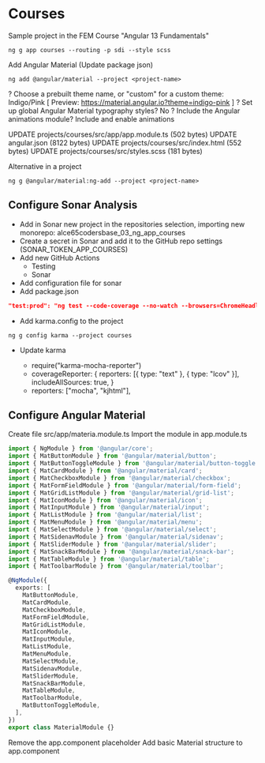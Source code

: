 # Courses

Sample project in the FEM Course "Angular 13 Fundamentals"

```shell
ng g app courses --routing -p sdi --style scss 
```

Add Angular Material (Update package json)

```shell
ng add @angular/material --project <project-name>
```

? Choose a prebuilt theme name, or "custom" for a custom theme: Indigo/Pink
[ Preview: https://material.angular.io?theme=indigo-pink ]
? Set up global Angular Material typography styles? No
? Include the Angular animations module? Include and enable animations

UPDATE projects/courses/src/app/app.module.ts (502 bytes)
UPDATE angular.json (8122 bytes)
UPDATE projects/courses/src/index.html (552 bytes)
UPDATE projects/courses/src/styles.scss (181 bytes)

Alternative in a project

```shell
ng g @angular/material:ng-add --project <project-name>
```

## Configure Sonar Analysis

- Add in Sonar new project in the repositories selection, importing new monorepo: alce65codersbase_03_ng_app_courses
- Create a secret in Sonar and add it to the GitHub repo settings (SONAR_TOKEN_APP_COURSES)
- Add new GitHub Actions
  - Testing
  - Sonar
- Add configuration file for sonar
- Add package.json

```json
"test:prod": "ng test --code-coverage --no-watch --browsers=ChromeHeadless"
```

- Add karma.config to the project

```shell
ng g config karma --project courses
```

- Update karma

  - require("karma-mocha-reporter")
  - coverageReporter: {
      reporters: [{ type: "text" }, { type: "lcov" }],
      includeAllSources: true,
    }
  - reporters: ["mocha", "kjhtml"],

## Configure Angular Material

Create file src/app/materia.module.ts
Import the module in app.module.ts

```ts
import { NgModule } from '@angular/core';
import { MatButtonModule } from '@angular/material/button';
import { MatButtonToggleModule } from '@angular/material/button-toggle';
import { MatCardModule } from '@angular/material/card';
import { MatCheckboxModule } from '@angular/material/checkbox';
import { MatFormFieldModule } from '@angular/material/form-field';
import { MatGridListModule } from '@angular/material/grid-list';
import { MatIconModule } from '@angular/material/icon';
import { MatInputModule } from '@angular/material/input';
import { MatListModule } from '@angular/material/list';
import { MatMenuModule } from '@angular/material/menu';
import { MatSelectModule } from '@angular/material/select';
import { MatSidenavModule } from '@angular/material/sidenav';
import { MatSliderModule } from '@angular/material/slider';
import { MatSnackBarModule } from '@angular/material/snack-bar';
import { MatTableModule } from '@angular/material/table';
import { MatToolbarModule } from '@angular/material/toolbar';

@NgModule({
  exports: [
    MatButtonModule,
    MatCardModule,
    MatCheckboxModule,
    MatFormFieldModule,
    MatGridListModule,
    MatIconModule,
    MatInputModule,
    MatListModule,
    MatMenuModule,
    MatSelectModule,
    MatSidenavModule,
    MatSliderModule,
    MatSnackBarModule,
    MatTableModule,
    MatToolbarModule,
    MatButtonToggleModule,
  ],
})
export class MaterialModule {}
```

Remove the app.component placeholder
Add basic Material structure to app.component
